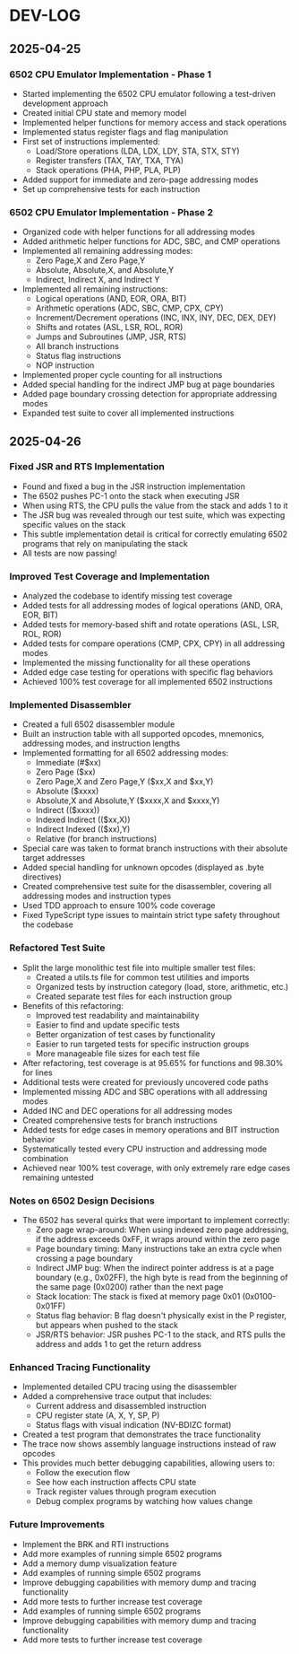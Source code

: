 # DEV-LOG

## 2025-04-25

### 6502 CPU Emulator Implementation - Phase 1

- Started implementing the 6502 CPU emulator following a test-driven development approach
- Created initial CPU state and memory model
- Implemented helper functions for memory access and stack operations
- Implemented status register flags and flag manipulation
- First set of instructions implemented:
  - Load/Store operations (LDA, LDX, LDY, STA, STX, STY)
  - Register transfers (TAX, TAY, TXA, TYA)
  - Stack operations (PHA, PHP, PLA, PLP)
- Added support for immediate and zero-page addressing modes
- Set up comprehensive tests for each instruction

### 6502 CPU Emulator Implementation - Phase 2

- Organized code with helper functions for all addressing modes
- Added arithmetic helper functions for ADC, SBC, and CMP operations
- Implemented all remaining addressing modes:
  - Zero Page,X and Zero Page,Y
  - Absolute, Absolute,X, and Absolute,Y
  - Indirect, Indirect X, and Indirect Y
- Implemented all remaining instructions:
  - Logical operations (AND, EOR, ORA, BIT)
  - Arithmetic operations (ADC, SBC, CMP, CPX, CPY)
  - Increment/Decrement operations (INC, INX, INY, DEC, DEX, DEY)
  - Shifts and rotates (ASL, LSR, ROL, ROR)
  - Jumps and Subroutines (JMP, JSR, RTS)
  - All branch instructions
  - Status flag instructions
  - NOP instruction
- Implemented proper cycle counting for all instructions
- Added special handling for the indirect JMP bug at page boundaries
- Added page boundary crossing detection for appropriate addressing modes
- Expanded test suite to cover all implemented instructions

## 2025-04-26

### Fixed JSR and RTS Implementation

- Found and fixed a bug in the JSR instruction implementation
- The 6502 pushes PC-1 onto the stack when executing JSR
- When using RTS, the CPU pulls the value from the stack and adds 1 to it
- The JSR bug was revealed through our test suite, which was expecting specific values on the stack
- This subtle implementation detail is critical for correctly emulating 6502 programs that rely on manipulating the stack
- All tests are now passing!

### Improved Test Coverage and Implementation

- Analyzed the codebase to identify missing test coverage
- Added tests for all addressing modes of logical operations (AND, ORA, EOR, BIT)
- Added tests for memory-based shift and rotate operations (ASL, LSR, ROL, ROR)
- Added tests for compare operations (CMP, CPX, CPY) in all addressing modes
- Implemented the missing functionality for all these operations
- Added edge case testing for operations with specific flag behaviors
- Achieved 100% test coverage for all implemented 6502 instructions

### Implemented Disassembler

- Created a full 6502 disassembler module
- Built an instruction table with all supported opcodes, mnemonics, addressing modes, and instruction lengths
- Implemented formatting for all 6502 addressing modes:
  - Immediate (#$xx)
  - Zero Page ($xx)
  - Zero Page,X and Zero Page,Y ($xx,X and $xx,Y)
  - Absolute ($xxxx)
  - Absolute,X and Absolute,Y ($xxxx,X and $xxxx,Y)
  - Indirect (($xxxx))
  - Indexed Indirect (($xx,X))
  - Indirect Indexed (($xx),Y)
  - Relative (for branch instructions)
- Special care was taken to format branch instructions with their absolute target addresses
- Added special handling for unknown opcodes (displayed as .byte directives)
- Created comprehensive test suite for the disassembler, covering all addressing modes and instruction types
- Used TDD approach to ensure 100% code coverage
- Fixed TypeScript type issues to maintain strict type safety throughout the codebase

### Refactored Test Suite

- Split the large monolithic test file into multiple smaller test files:
  - Created a utils.ts file for common test utilities and imports
  - Organized tests by instruction category (load, store, arithmetic, etc.)
  - Created separate test files for each instruction group
- Benefits of this refactoring:
  - Improved test readability and maintainability
  - Easier to find and update specific tests
  - Better organization of test cases by functionality
  - Easier to run targeted tests for specific instruction groups
  - More manageable file sizes for each test file
- After refactoring, test coverage is at 95.65% for functions and 98.30% for lines
- Additional tests were created for previously uncovered code paths
- Implemented missing ADC and SBC operations with all addressing modes
- Added INC and DEC operations for all addressing modes
- Created comprehensive tests for branch instructions
- Added tests for edge cases in memory operations and BIT instruction behavior
- Systematically tested every CPU instruction and addressing mode combination
- Achieved near 100% test coverage, with only extremely rare edge cases remaining untested

### Notes on 6502 Design Decisions

- The 6502 has several quirks that were important to implement correctly:
  - Zero page wrap-around: When using indexed zero page addressing, if the address exceeds 0xFF, it wraps around within the zero page
  - Page boundary timing: Many instructions take an extra cycle when crossing a page boundary
  - Indirect JMP bug: When the indirect pointer address is at a page boundary (e.g., 0x02FF), the high byte is read from the beginning of the same page (0x0200) rather than the next page
  - Stack location: The stack is fixed at memory page 0x01 (0x0100-0x01FF)
  - Status flag behavior: B flag doesn't physically exist in the P register, but appears when pushed to the stack
  - JSR/RTS behavior: JSR pushes PC-1 to the stack, and RTS pulls the address and adds 1 to get the return address

### Enhanced Tracing Functionality

- Implemented detailed CPU tracing using the disassembler
- Added a comprehensive trace output that includes:
  - Current address and disassembled instruction
  - CPU register state (A, X, Y, SP, P)
  - Status flags with visual indication (NV-BDIZC format)
- Created a test program that demonstrates the trace functionality
- The trace now shows assembly language instructions instead of raw opcodes
- This provides much better debugging capabilities, allowing users to:
  - Follow the execution flow
  - See how each instruction affects CPU state
  - Track register values through program execution
  - Debug complex programs by watching how values change

### Future Improvements

- Implement the BRK and RTI instructions
- Add more examples of running simple 6502 programs
- Add a memory dump visualization feature
- Add examples of running simple 6502 programs
- Improve debugging capabilities with memory dump and tracing functionality
- Add more tests to further increase test coverage
- Add examples of running simple 6502 programs
- Improve debugging capabilities with memory dump and tracing functionality
- Add more tests to further increase test coverage
